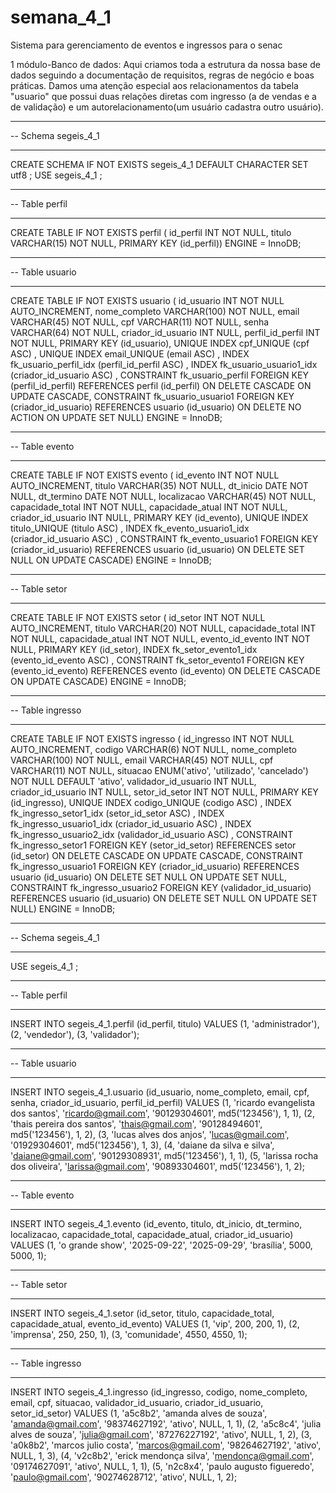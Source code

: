 # semana_4_1
Sistema para gerenciamento de eventos e ingressos para o senac


1 módulo-Banco de dados: Aqui criamos toda a estrutura da nossa base de dados seguindo a documentação de requisitos, regras de negócio e boas práticas. Damos uma atenção especial aos relacionamentos da tabela "usuario" que possui duas relações diretas com ingresso (a de vendas e a de validação) e um autorelacionamento(um usuário cadastra outro usuário).

-- -----------------------------------------------------
-- Schema segeis_4_1
-- -----------------------------------------------------
CREATE SCHEMA IF NOT EXISTS segeis_4_1 DEFAULT CHARACTER SET utf8 ;
USE segeis_4_1 ;

-- -----------------------------------------------------
-- Table perfil
-- -----------------------------------------------------
CREATE TABLE IF NOT EXISTS perfil (
  id_perfil INT NOT NULL,
  titulo VARCHAR(15) NOT NULL,
  PRIMARY KEY (id_perfil))
ENGINE = InnoDB;


-- -----------------------------------------------------
-- Table usuario
-- -----------------------------------------------------
CREATE TABLE IF NOT EXISTS usuario (
  id_usuario INT NOT NULL AUTO_INCREMENT,
  nome_completo VARCHAR(100) NOT NULL,
  email VARCHAR(45) NOT NULL,
  cpf VARCHAR(11) NOT NULL,
  senha VARCHAR(64) NOT NULL,
  criador_id_usuario INT NULL,
  perfil_id_perfil INT NOT NULL,
  PRIMARY KEY (id_usuario),
  UNIQUE INDEX cpf_UNIQUE (cpf ASC) ,
  UNIQUE INDEX email_UNIQUE (email ASC) ,
  INDEX fk_usuario_perfil_idx (perfil_id_perfil ASC) ,
  INDEX fk_usuario_usuario1_idx (criador_id_usuario ASC) ,
  CONSTRAINT fk_usuario_perfil
    FOREIGN KEY (perfil_id_perfil)
    REFERENCES perfil (id_perfil)
    ON DELETE CASCADE
    ON UPDATE CASCADE,
  CONSTRAINT fk_usuario_usuario1
    FOREIGN KEY (criador_id_usuario)
    REFERENCES usuario (id_usuario)
    ON DELETE NO ACTION
    ON UPDATE SET NULL)
ENGINE = InnoDB;


-- -----------------------------------------------------
-- Table evento
-- -----------------------------------------------------
CREATE TABLE IF NOT EXISTS evento (
  id_evento INT NOT NULL AUTO_INCREMENT,
  titulo VARCHAR(35) NOT NULL,
  dt_inicio DATE NOT NULL,
  dt_termino DATE NOT NULL,
  localizacao VARCHAR(45) NOT NULL,
  capacidade_total INT NOT NULL,
  capacidade_atual INT NOT NULL,
  criador_id_usuario INT NULL,
  PRIMARY KEY (id_evento),
  UNIQUE INDEX titulo_UNIQUE (titulo ASC) ,
  INDEX fk_evento_usuario1_idx (criador_id_usuario ASC) ,
  CONSTRAINT fk_evento_usuario1
    FOREIGN KEY (criador_id_usuario)
    REFERENCES usuario (id_usuario)
    ON DELETE SET NULL
    ON UPDATE CASCADE)
ENGINE = InnoDB;


-- -----------------------------------------------------
-- Table setor
-- -----------------------------------------------------
CREATE TABLE IF NOT EXISTS setor (
  id_setor INT NOT NULL AUTO_INCREMENT,
  titulo VARCHAR(20) NOT NULL,
  capacidade_total INT NOT NULL,
  capacidade_atual INT NOT NULL,
  evento_id_evento INT NOT NULL,
  PRIMARY KEY (id_setor),
  INDEX fk_setor_evento1_idx (evento_id_evento ASC) ,
  CONSTRAINT fk_setor_evento1
    FOREIGN KEY (evento_id_evento)
    REFERENCES evento (id_evento)
    ON DELETE CASCADE
    ON UPDATE CASCADE)
ENGINE = InnoDB;


-- -----------------------------------------------------
-- Table ingresso
-- -----------------------------------------------------
CREATE TABLE IF NOT EXISTS ingresso (
  id_ingresso INT NOT NULL AUTO_INCREMENT,
  codigo VARCHAR(6) NOT NULL,
  nome_completo VARCHAR(100) NOT NULL,
  email VARCHAR(45) NOT NULL,
  cpf VARCHAR(11) NOT NULL,
  situacao ENUM('ativo', 'utilizado', 'cancelado') NOT NULL DEFAULT 'ativo',
  validador_id_usuario INT NULL,
  criador_id_usuario INT NULL,
  setor_id_setor INT NOT NULL,
  PRIMARY KEY (id_ingresso),
  UNIQUE INDEX codigo_UNIQUE (codigo ASC) ,
  INDEX fk_ingresso_setor1_idx (setor_id_setor ASC) ,
  INDEX fk_ingresso_usuario1_idx (criador_id_usuario ASC) ,
  INDEX fk_ingresso_usuario2_idx (validador_id_usuario ASC) ,
  CONSTRAINT fk_ingresso_setor1
    FOREIGN KEY (setor_id_setor)
    REFERENCES setor (id_setor)
    ON DELETE CASCADE
    ON UPDATE CASCADE,
  CONSTRAINT fk_ingresso_usuario1
    FOREIGN KEY (criador_id_usuario)
    REFERENCES usuario (id_usuario)
    ON DELETE SET NULL
    ON UPDATE SET NULL,
  CONSTRAINT fk_ingresso_usuario2
    FOREIGN KEY (validador_id_usuario)
    REFERENCES usuario (id_usuario)
    ON DELETE SET NULL
    ON UPDATE SET NULL)
ENGINE = InnoDB;

-- -----------------------------------------------------
-- Schema segeis_4_1
-- -----------------------------------------------------
USE segeis_4_1 ;

-- -----------------------------------------------------
-- Table perfil
-- -----------------------------------------------------

INSERT INTO segeis_4_1.perfil
(id_perfil,
titulo)
VALUES
(1, 'administrador'),
(2, 'vendedor'),
(3, 'validador');

-- -----------------------------------------------------
-- Table usuario
-- -----------------------------------------------------

INSERT INTO segeis_4_1.usuario
(id_usuario,
nome_completo,
email,
cpf,
senha,
criador_id_usuario,
perfil_id_perfil)
VALUES
(1, 'ricardo evangelista dos santos', 'ricardo@gmail.com', '90129304601', md5('123456'), 1, 1),
(2, 'thais pereira dos santos', 'thais@gmail.com', '90128494601', md5('123456'), 1, 2),
(3, 'lucas alves dos anjos', 'lucas@gmail.com', '01929304601', md5('123456'), 1, 3),
(4, 'daiane da silva e silva', 'daiane@gmail.com', '90129308931', md5('123456'), 1, 1),
(5, 'larissa rocha dos oliveira', 'larissa@gmail.com', '90893304601', md5('123456'), 1, 2);

-- -----------------------------------------------------
-- Table evento
-- -----------------------------------------------------

INSERT INTO segeis_4_1.evento
(id_evento,
titulo,
dt_inicio,
dt_termino,
localizacao,
capacidade_total,
capacidade_atual,
criador_id_usuario)
VALUES
(1, 'o grande show', '2025-09-22', '2025-09-29', 'brasília', 5000, 5000, 1);

-- -----------------------------------------------------
-- Table setor
-- -----------------------------------------------------

INSERT INTO segeis_4_1.setor
(id_setor,
titulo,
capacidade_total,
capacidade_atual,
evento_id_evento)
VALUES
(1, 'vip', 200, 200, 1),
(2, 'imprensa', 250, 250, 1),
(3, 'comunidade', 4550, 4550, 1);


-- -----------------------------------------------------
-- Table ingresso
-- -----------------------------------------------------

INSERT INTO segeis_4_1.ingresso
(id_ingresso,
codigo,
nome_completo,
email,
cpf,
situacao,
validador_id_usuario,
criador_id_usuario,
setor_id_setor)
VALUES
(1, 'a5c8b2', 'amanda alves de souza', 'amanda@gmail.com', '98374627192', 'ativo', NULL, 1, 1),
(2, 'a5c8c4', 'julia alves de souza', 'julia@gmail.com', '87276227192', 'ativo', NULL, 1, 2),
(3, 'a0k8b2', 'marcos julio costa', 'marcos@gmail.com', '98264627192', 'ativo', NULL, 1, 3),
(4, 'v2c8b2', 'erick mendonça silva', 'mendonça@gmail.com', '09174627091', 'ativo', NULL, 1, 1),
(5, 'n2c8x4', 'paulo augusto figueredo', 'paulo@gmail.com', '90274628712', 'ativo', NULL, 1, 2);




